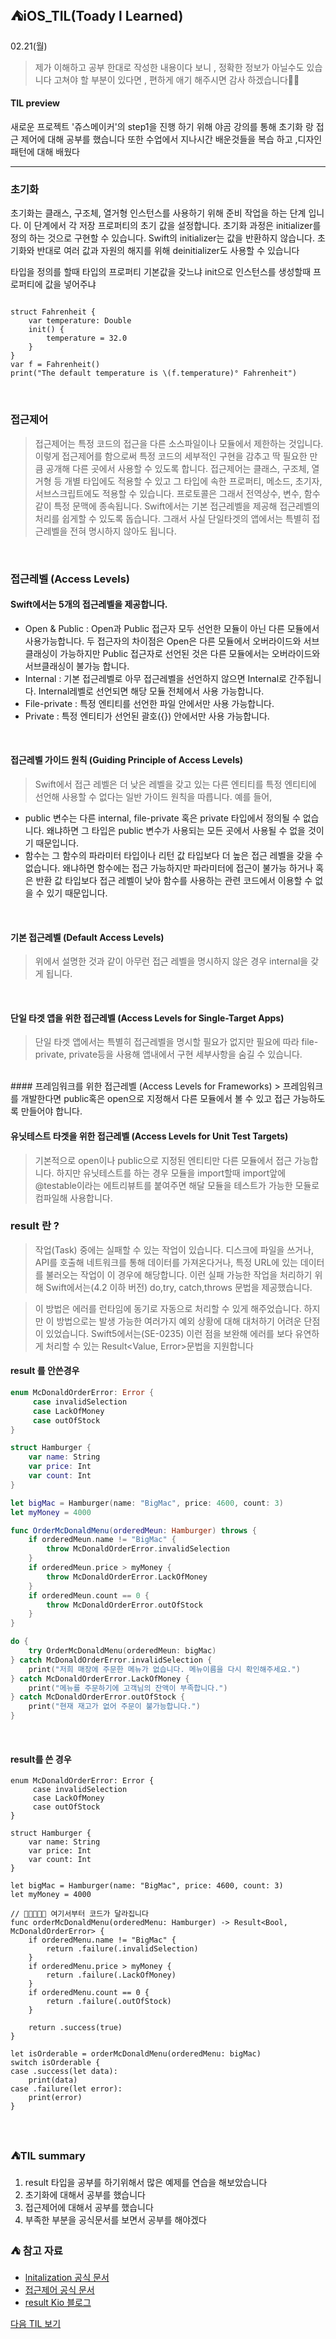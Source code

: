 ## ⛺️iOS_TIL(Toady l Learned)

02.21(월)
> 제가 이해하고 공부 한대로 작성한  내용이다 보니 , 정확한 정보가 아닐수도 있습니다 
   고쳐야 할 부분이 있다면 , 편하게  애기 해주시면  감사 하겠습니다🙏🏻


#### TIL preview
새로운 프로젝트 '쥬스메이커'의 step1을 진행 하기 위해 야곰 강의를 통해 초기화 랑 접근 제어에 대해 공부를 했습니다
또한 수업에서 지나시간 배운것들을 복습 하고 ,디자인 패턴에 대해 배웠다

--- 


### 초기화
초기화는 클래스, 구조체, 열거형 인스턴스를 사용하기 위해 준비 작업을 하는 단계 입니다. 이 단계에서 각 저장 프로퍼티의 초기 값을 설정합니다. 초기화 과정은 initializer를 정의 하는 것으로 구현할 수 있습니다. Swift의 initializer는 값을 반환하지 않습니다. 초기화와 반대로 여러 값과 자원의 해지를 위해 deinitializer도 사용할 수 있습니다

타입을 정의를 할때 타입의 프로퍼티 기본값을 갖느냐 init으로 인스턴스를 생성할때 프로퍼티에 값을 넣어주냐
</br>

```swift=

struct Fahrenheit {
    var temperature: Double
    init() {
        temperature = 32.0
    }
}
var f = Fahrenheit()
print("The default temperature is \(f.temperature)° Fahrenheit")
```
</br>

### 접근제어 
> 접근제어는 특정 코드의 접근을 다른 소스파일이나 모듈에서 제한하는 것입니다. 이렇게 접근제어를 함으로써 특정 코드의 세부적인 구현을 감추고 딱 필요한 만큼 공개해 다른 곳에서 사용할 수 있도록 합니다. 접근제어는 클래스, 구조체, 열거형 등 개별 타입에도 적용할 수 있고 그 타입에 속한 프로퍼티, 메소드, 초기자, 서브스크립트에도 적용할 수 있습니다. 프로토콜은 그래서 전역상수, 변수, 함수같이 특정 문맥에 종속됩니다. Swift에서는 기본 접근레벨을 제공해 접근레벨의 처리를 쉽게할 수 있도록 돕습니다. 그래서 사실 단일타겟의 앱에서는 특별히 접근레벨을 전혀 명시하지 않아도 됩니다.

</br>

### 접근레벨 (Access Levels)
#### Swift에서는 5개의 접근레벨을 제공합니다.
- Open & Public : Open과 Public 접근자 모두 선언한 모듈이 아닌 다른 모듈에서 사용가능합니다. 두 접근자의 차이점은 Open은 다른 모듈에서 오버라이드와 서브클래싱이 가능하지만 Public 접근자로 선언된 것은 다른 모듈에서는 오버라이드와 서브클래싱이 불가능 합니다.
- Internal : 기본 접근레벨로 아무 접근레벨을 선언하지 않으면 Internal로 간주됩니다. Internal레벨로 선언되면 해당 모듈 전체에서 사용 가능합니다.
- File-private : 특정 엔티티를 선언한 파일 안에서만 사용 가능합니다.
- Private : 특정 엔티티가 선언된 괄호({}) 안에서만 사용 가능합니다.
</br>

#### 접근레벨 가이드 원칙 (Guiding Principle of Access Levels)
> Swift에서 접근 레벨은 더 낮은 레벨을 갖고 있는 다른 엔티티를 특정 엔티티에 선언해 사용할 수 없다는 일반 가이드 원칙을 따릅니다. 예를 들어,
- public 변수는 다른 internal, file-private 혹은 private 타입에서 정의될 수 없습니다. 왜냐하면 그 타입은 public 변수가 사용되는 모든 곳에서 사용될 수 없을 것이기 때문입니다.
- 함수는 그 함수의 파라미터 타입이나 리턴 값 타입보다 더 높은 접근 레벨을 갖을 수 없습니다. 왜냐하면 함수에는 접근 가능하지만 파라미터에 접근이 불가능 하거나 혹은 반환 값 타입보다 접근 레벨이 낮아 함수를 사용하는 관련 코드에서 이용할 수 없을 수 있기 때문입니다.

</br>

#### 기본 접근레벨 (Default Access Levels)
> 위에서 설명한 것과 같이 아무런 접근 레벨을 명시하지 않은 경우 internal을 갖게 됩니다.
</br>

#### 단일 타겟 앱을 위한 접근레벨 (Access Levels for Single-Target Apps)
> 단일 타겟 앱에서는 특별히 접근레벨을 명시할 필요가 없지만 필요에 따라 file-private,   private등을 사용해 앱내에서 구현 세부사항을 숨길 수 있습니다.

</br>
#### 프레임워크를 위한 접근레벨 (Access Levels for Frameworks)
> 프레임워크를 개발한다면 public혹은 open으로 지정해서 다른 모듈에서 볼 수 있고 접근 가능하도록 만들어야 합니다.

</br>

#### 유닛테스트 타겟을 위한 접근레벨 (Access Levels for Unit Test Targets)
> 기본적으로 open이나 public으로 지정된 엔티티만 다른 모듈에서 접근 가능합니다. 하지만 유닛테스트를 하는 경우 모듈을 import할때 import앞에 @testable이라는 에트리뷰트를 붙여주면 해달 모듈을 테스트가 가능한 모듈로 컴파일해 사용합니다.

### result 란 ?
> 작업(Task) 중에는 실패할 수 있는 작업이 있습니다. 디스크에 파일을 쓰거나, API를 호출해 네트워크를 통해 데이터를 가져온다거나, 특정 URL에 있는 데이터를 불러오는 작업이 이 경우에 해당합니다. 이런 실패 가능한 작업을 처리하기 위해 Swift에서는(4.2 이하 버전) do,try, catch,throws 문법을 제공했습니다.

>이 방법은 에러를 런타임에 동기로 자동으로 처리할 수 있게 해주었습니다. 하지만 이 방법으로는 발생 가능한 여러가지 예외 상황에 대해 대처하기 어려운 단점이 있었습니다. Swift5에서는(SE-0235) 이런 점을 보완해 에러를 보다 유연하게 처리할 수 있는 Result<Value, Error>문법을 지원합니다

#### result 를 안쓴경우 

```swift
enum McDonaldOrderError: Error {
     case invalidSelection
     case LackOfMoney
     case outOfStock
}

struct Hamburger {
    var name: String
    var price: Int
    var count: Int
}

let bigMac = Hamburger(name: "BigMac", price: 4600, count: 3)
let myMoney = 4000

func OrderMcDonaldMenu(orderedMeun: Hamburger) throws {
    if orderedMeun.name != "BigMac" {
        throw McDonaldOrderError.invalidSelection
    }
    if orderedMeun.price > myMoney {
        throw McDonaldOrderError.LackOfMoney
    }
    if orderedMeun.count == 0 {
        throw McDonaldOrderError.outOfStock
    }
}

do {
    try OrderMcDonaldMenu(orderedMeun: bigMac)
} catch McDonaldOrderError.invalidSelection {
    print("저희 매장에 주문한 메뉴가 없습니다. 메뉴이름을 다시 확인해주세요.")
} catch McDonaldOrderError.LackOfMoney {
    print("메뉴를 주문하기에 고객님의 잔액이 부족합니다.")
} catch McDonaldOrderError.outOfStock {
    print("현재 재고가 없어 주문이 불가능합니다.")
}
```
</br>

#### result를 쓴 경우 
```swift=
enum McDonaldOrderError: Error {
     case invalidSelection
     case LackOfMoney
     case outOfStock
}

struct Hamburger {
    var name: String
    var price: Int
    var count: Int
}

let bigMac = Hamburger(name: "BigMac", price: 4600, count: 3)
let myMoney = 4000

// 🛑🛑🛑🛑🛑 여기서부터 코드가 달라집니다 
func orderMcDonaldMenu(orderedMenu: Hamburger) -> Result<Bool, McDonaldOrderError> {
    if orderedMenu.name != "BigMac" {
        return .failure(.invalidSelection)
    }
    if orderedMenu.price > myMoney {
        return .failure(.LackOfMoney)
    }
    if orderedMenu.count == 0 {
        return .failure(.outOfStock)
    }
    
    return .success(true)
}

let isOrderable = orderMcDonaldMenu(orderedMenu: bigMac)
switch isOrderable {
case .success(let data):
    print(data)
case .failure(let error):
    print(error)
}
```
</br>




### ⛺️TIL summary 
1. result 타입을 공부를 하기위해서 많은 예제를 연습을 해보았습니다
2. 초기화에 대해서 공부를 했습니다 
3. 접근제어에 대해서 공부를 했습니다
4. 부족한 부분을 공식문서를 보면서 공부를 해야겠다




### ⛺️ 참고 자료 
- [lnitalization 공식 문서](https://jusung.gitbook.io/the-swift-language-guide/language-guide/14-initialization)
- [접근제어 공식 문서](https://jusung.gitbook.io/the-swift-language-guide/language-guide/25-access-control)
- [result Kio 블로그](https://velog.io/@un1945/Swift-Result-Type)


[다음 TIL 보기 ](https://github.com/Roy-wonji/ios-yagom-academy/blob/main/TIL/2%EC%9B%94/2022.02.22.md)
